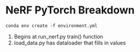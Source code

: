 # NeRF PyTorch Breakdown

```
conda env create -f environment.yml
```

1. Begins at run_nerf.py train() function
2. load_data.py has dataloader that fills in values